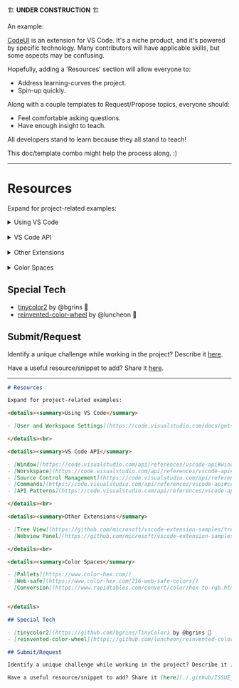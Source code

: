 🏗 **UNDER CONSTRUCTION** 🏗


An example:

[CodeUI](github.com/ryanraposo/codeui) is an extension for VS Code. It's a niche product, and it's powered by specific technology. Many contributors will have applicable skills, but some aspects may be confusing. 

Hopefully, adding a 'Resources' section will allow everyone to:
- Address learning-curves the project.
- Spin-up quickly.

Along with a couple templates to Request/Propose topics, everyone should:
- Feel comfortable asking questions.
- Have enough insight to teach.

All developers stand to learn because they all stand to teach!

This doc/template combo might help the process along. :)

---

# Resources

Expand for project-related examples:

<details><summary>Using VS Code</summary>

- [User and Workspace Settings](https://code.visualstudio.com/docs/getstarted/settings)

</details><br>

<details><summary>VS Code API</summary>

- [Window](https://code.visualstudio.com/api/references/vscode-api#window)
- [Worskspace](https://code.visualstudio.com/api/references/vscode-api#workspace)
- [Source Control Management](https://code.visualstudio.com/api/references/vscode-api#scm)
- [Commands](https://code.visualstudio.com/api/references/vscode-api#commands)
- [API Patterns](https://code.visualstudio.com/api/references/vscode-api#api-patterns)

</details><br>

<details><summary>Other Extensions</summary>

- [Tree View](https://github.com/microsoft/vscode-extension-samples/tree/master/webview-view-sample)
- [Webview Panel](https://github.com/microsoft/vscode-extension-samples/tree/master/webview-view-sample)

</details><br>

<details><summary>Color Spaces</summary>

- [Pallets](https://www.color-hex.com/)
- [Web-safe](https://www.color-hex.com/216-web-safe-colors/)
- [Conversion](https://www.rapidtables.com/convert/color/hex-to-rgb.html)


</details>

## Special Tech

- [tinycolor2](https://github.com/bgrins/TinyColor) by @bgrins 🙏
- [reinvented-color-wheel](https://github.com/luncheon/reinvented-color-wheel) by @luncheon 🙏

## Submit/Request

Identify a unique challenge while working in the project? Describe it [here](./.github/ISSUE_TEMPLATE/request--resources-.md).

Have a useful resource/snippet to add? Share it [here](./.github/ISSUE_TEMPLATE/propose--resources-.md).

---

```markdown
# Resources

Expand for project-related examples:

<details><summary>Using VS Code</summary>

- [User and Workspace Settings](https://code.visualstudio.com/docs/getstarted/settings)

</details><br>

<details><summary>VS Code API</summary>

- [Window](https://code.visualstudio.com/api/references/vscode-api#window)
- [Worskspace](https://code.visualstudio.com/api/references/vscode-api#workspace)
- [Source Control Management](https://code.visualstudio.com/api/references/vscode-api#scm)
- [Commands](https://code.visualstudio.com/api/references/vscode-api#commands)
- [API Patterns](https://code.visualstudio.com/api/references/vscode-api#api-patterns)

</details><br>

<details><summary>Other Extensions</summary>

- [Tree View](https://github.com/microsoft/vscode-extension-samples/tree/master/webview-view-sample)
- [Webview Panel](https://github.com/microsoft/vscode-extension-samples/tree/master/webview-view-sample)

</details><br>

<details><summary>Color Spaces</summary>

- [Pallets](https://www.color-hex.com/)
- [Web-safe](https://www.color-hex.com/216-web-safe-colors/)
- [Conversion](https://www.rapidtables.com/convert/color/hex-to-rgb.html)


</details>

## Special Tech

- [tinycolor2](https://github.com/bgrins/TinyColor) by @bgrins 🙏
- [reinvented-color-wheel](https://github.com/luncheon/reinvented-color-wheel) by @luncheon 🙏

## Submit/Request

Identify a unique challenge while working in the project? Describe it [here](./.github/ISSUE_TEMPLATE/request--resources-.md).

Have a useful resource/snippet to add? Share it [here](./.github/ISSUE_TEMPLATE/propose--resources-.md).
```


